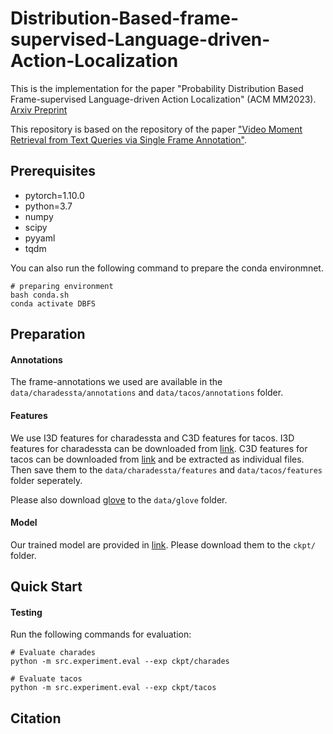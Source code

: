 # Distribution-Based-frame-supervised-Language-driven-Action-Localization

This is the implementation for the paper "Probability Distribution Based Frame-supervised Language-driven Action Localization" (ACM MM2023). [Arxiv Preprint](https://arxiv.org/)

This repository is based on the repository of the paper ["Video Moment Retrieval from Text Queries via Single Frame Annotation"](https://github.com/r-cui/ViGA).

## Prerequisites
- pytorch=1.10.0
- python=3.7
- numpy
- scipy
- pyyaml
- tqdm

You can also run the following command to prepare the conda environmnet.
```
# preparing environment
bash conda.sh
conda activate DBFS
```

## Preparation

#### Annotations
The frame-annotations we used are available in the `data/charadessta/annotations` and `data/tacos/annotations` folder.

#### Features 
We use I3D features for charadessta and C3D features for tacos. I3D features for charadessta can be downloaded from [link](https://github.com/JonghwanMun/LGI4temporalgrounding). C3D features for tacos can be downloaded from [link](https://github.com/microsoft/2D-TAN) and be extracted as individual files. Then save them to the `data/charadessta/features` and `data/tacos/features` folder seperately. 

Please also download [glove](https://nlp.stanford.edu/data/glove.840B.300d.zip) to the `data/glove` folder.

#### Model
Our trained model are provided in [link](https://drive.google.com/drive/folders/10UIZM2OWx5UzbLjHZWmGi6cZphgj1rU8?usp=drive_link). Please download them to the `ckpt/` folder.

## Quick Start
#### Testing
Run the following commands for evaluation: 
```
# Evaluate charades
python -m src.experiment.eval --exp ckpt/charades

# Evaluate tacos
python -m src.experiment.eval --exp ckpt/tacos

```

## Citation